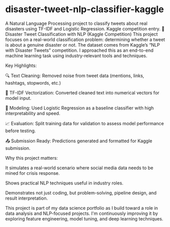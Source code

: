 # disaster-tweet-nlp-classifier-kaggle
A Natural Language Processing project to classify tweets about real disasters using TF-IDF and Logistic Regression. Kaggle competition entry.
🧠 Disaster Tweet Classification with NLP (Kaggle Competition)
This project focuses on a real-world classification problem: determining whether a tweet is about a genuine disaster or not. The dataset comes from Kaggle’s “NLP with Disaster Tweets” competition. I approached this as an end-to-end machine learning task using industry-relevant tools and techniques.

Key Highlights:

🔍 Text Cleaning: Removed noise from tweet data (mentions, links, hashtags, stopwords, etc.)

🧾 TF-IDF Vectorization: Converted cleaned text into numerical vectors for model input.

🤖 Modeling: Used Logistic Regression as a baseline classifier with high interpretability and speed.

📈 Evaluation: Split training data for validation to assess model performance before testing.

📤 Submission Ready: Predictions generated and formatted for Kaggle submission.

Why this project matters:

It simulates a real-world scenario where social media data needs to be mined for crisis response.

Shows practical NLP techniques useful in industry roles.

Demonstrates not just coding, but problem-solving, pipeline design, and result interpretation.

This project is part of my data science portfolio as I build toward a role in data analysis and NLP-focused projects. I'm continuously improving it by exploring feature engineering, model tuning, and deep learning techniques.
